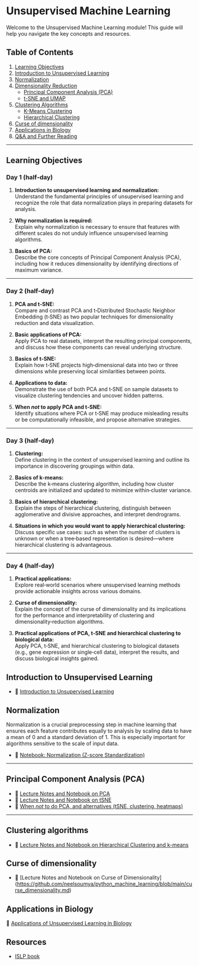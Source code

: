 # Unsupervised Machine Learning

Welcome to the Unsupervised Machine Learning module! This guide will help you navigate the key concepts and resources.

## Table of Contents

1. [Learning Objectives](#learning-objectives)
2. [Introduction to Unsupervised Learning](#introduction-to-unsupervised-learning)
3. [Normalization](#normalization)
4. [Dimensionality Reduction](#dimensionality-reduction)
    - [Principal Component Analysis (PCA)](#principal-component-analysis-pca)
    - [t-SNE and UMAP](#t-sne-and-umap)
5. [Clustering Algorithms](#clustering-algorithms)
    - [K-Means Clustering](#k-means-clustering)
    - [Hierarchical Clustering](#hierarchical-clustering)
6. [Curse of dimensionality](#curse-of-dimensionality) 
7. [Applications in Biology](#applications-in-biology)
8. [Q&A and Further Reading](#qa-and-further-reading)

---

## Learning Objectives

### Day 1 (half‑day)
1. **Introduction to unsupervised learning and normalization:**  
   Understand the fundamental principles of unsupervised learning and recognize the role that data normalization plays in preparing datasets for analysis.

2. **Why normalization is required:**  
   Explain why normalization is necessary to ensure that features with different scales do not unduly influence unsupervised learning algorithms.

3. **Basics of PCA:**  
   Describe the core concepts of Principal Component Analysis (PCA), including how it reduces dimensionality by identifying directions of maximum variance.

---

### Day 2 (half‑day)
1. **PCA and t‑SNE:**  
   Compare and contrast PCA and t‑Distributed Stochastic Neighbor Embedding (t‑SNE) as two popular techniques for dimensionality reduction and data visualization.

2. **Basic applications of PCA:**  
   Apply PCA to real datasets, interpret the resulting principal components, and discuss how these components can reveal underlying structure.

3. **Basics of t‑SNE:**  
   Explain how t‑SNE projects high‑dimensional data into two or three dimensions while preserving local similarities between points.

4. **Applications to data:**  
   Demonstrate the use of both PCA and t‑SNE on sample datasets to visualize clustering tendencies and uncover hidden patterns.

5. **When *not* to apply PCA and t‑SNE:**  
   Identify situations where PCA or t‑SNE may produce misleading results or be computationally infeasible, and propose alternative strategies.

---

### Day 3 (half‑day)
1. **Clustering:**  
   Define clustering in the context of unsupervised learning and outline its importance in discovering groupings within data.

2. **Basics of k‑means:**  
   Describe the k‑means clustering algorithm, including how cluster centroids are initialized and updated to minimize within‑cluster variance.

3. **Basics of hierarchical clustering:**  
   Explain the steps of hierarchical clustering, distinguish between agglomerative and divisive approaches, and interpret dendrograms.

4. **Situations in which you would want to apply hierarchical clustering:**  
   Discuss specific use cases: such as when the number of clusters is unknown or when a tree‑based representation is desired—where hierarchical clustering is advantageous.

---

### Day 4 (half‑day)
1. **Practical applications:**  
   Explore real‑world scenarios where unsupervised learning methods provide actionable insights across various domains.

2. **Curse of dimensionality:**  
   Explain the concept of the curse of dimensionality and its implications for the performance and interpretability of clustering and dimensionality‑reduction algorithms.

3. **Practical applications of PCA, t‑SNE and hierarchical clustering to biological data:**  
   Apply PCA, t‑SNE, and hierarchical clustering to biological datasets (e.g., gene expression or single‑cell data), interpret the results, and discuss biological insights gained.




## Introduction to Unsupervised Learning


- 📓 [Introduction to Unsupervised Learning](https://github.com/neelsoumya/python_machine_learning/blob/main/intro_unsupervised.md)


## Normalization

Normalization is a crucial preprocessing step in machine learning that ensures each feature contributes equally to analysis by scaling data to have a mean of 0 and a standard deviation of 1. This is especially important for algorithms sensitive to the scale of input data.

- 📓 [Notebook: Normalization (Z-score Standardization)](https://github.com/neelsoumya/python_machine_learning/blob/main/normalising_data.ipynb)

---



## Principal Component Analysis (PCA)

- 📓 [Lecture Notes and Notebook on PCA](https://github.com/neelsoumya/python_machine_learning/blob/main/pca_notes.ipynb)
- 📓 [Lecture Notes and Notebook on tSNE](https://github.com/neelsoumya/python_machine_learning/blob/main/tsne_simple.ipynb)
- 📓 [When *not* to do PCA, and alternatives (tSNE, clustering, heatmaps)](https://github.com/neelsoumya/python_machine_learning/blob/main/pca_when_not_to_do.ipynb)

---

## Clustering algorithms

- 📓 [Lecture Notes and Notebook on Hierarchical Clustering and k-means](https://github.com/neelsoumya/python_machine_learning/blob/main/clustering.md)



## Curse of dimensionality

- 📓 [Lecture Notes and Notebook on Curse of Dimensionality]
(https://github.com/neelsoumya/python_machine_learning/blob/main/curse_dimensionality.md)


## Applications in Biology

📓 [Applications of Unsupervised Learning in Biology](https://github.com/neelsoumya/python_machine_learning/blob/main/applications_unsupervised.md
)


## Resources

- [ISLP book](https://www.statlearning.com/)
